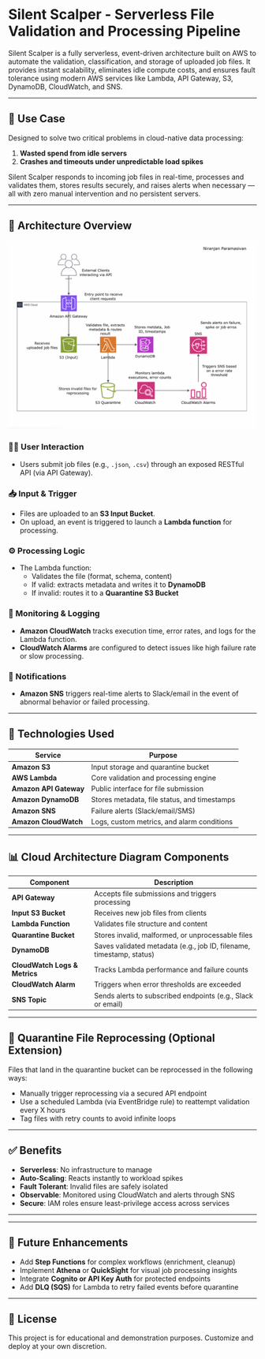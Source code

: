 # Silent Scalper - Serverless File Validation and Processing Pipeline

Silent Scalper is a fully serverless, event-driven architecture built on AWS to automate the validation, classification, and storage of uploaded job files. It provides instant scalability, eliminates idle compute costs, and ensures fault tolerance using modern AWS services like Lambda, API Gateway, S3, DynamoDB, CloudWatch, and SNS.

---

## 🚀 Use Case

Designed to solve two critical problems in cloud-native data processing:

1. **Wasted spend from idle servers**  
2. **Crashes and timeouts under unpredictable load spikes**

Silent Scalper responds to incoming job files in real-time, processes and validates them, stores results securely, and raises alerts when necessary — all with zero manual intervention and no persistent servers.

---

## 🧱 Architecture Overview

![Architecture Diagram](./SIlent_Scalper.png) <!-- replace with your diagram path -->

### 🧑‍💻 User Interaction
- Users submit job files (e.g., `.json`, `.csv`) through an exposed RESTful API (via API Gateway).

### 📥 Input & Trigger
- Files are uploaded to an **S3 Input Bucket**.
- On upload, an event is triggered to launch a **Lambda function** for processing.

### ⚙️ Processing Logic
- The Lambda function:
  - Validates the file (format, schema, content)
  - If valid: extracts metadata and writes it to **DynamoDB**
  - If invalid: routes it to a **Quarantine S3 Bucket**

### 🧾 Monitoring & Logging
- **Amazon CloudWatch** tracks execution time, error rates, and logs for the Lambda function.
- **CloudWatch Alarms** are configured to detect issues like high failure rate or slow processing.

### 📢 Notifications
- **Amazon SNS** triggers real-time alerts to Slack/email in the event of abnormal behavior or failed processing.

---

## 🧰 Technologies Used

| Service         | Purpose |
|-----------------|---------|
| **Amazon S3**         | Input storage and quarantine bucket |
| **AWS Lambda**        | Core validation and processing engine |
| **Amazon API Gateway**| Public interface for file submission |
| **Amazon DynamoDB**   | Stores metadata, file status, and timestamps |
| **Amazon SNS**        | Failure alerts (Slack/email/SMS) |
| **Amazon CloudWatch** | Logs, custom metrics, and alarm conditions |

---

## 📊 Cloud Architecture Diagram Components

| Component | Description |
|----------|-------------|
| **API Gateway** | Accepts file submissions and triggers processing |
| **Input S3 Bucket** | Receives new job files from clients |
| **Lambda Function** | Validates file structure and content |
| **Quarantine Bucket** | Stores invalid, malformed, or unprocessable files |
| **DynamoDB** | Saves validated metadata (e.g., job ID, filename, timestamp, status) |
| **CloudWatch Logs & Metrics** | Tracks Lambda performance and failure counts |
| **CloudWatch Alarm** | Triggers when error thresholds are exceeded |
| **SNS Topic** | Sends alerts to subscribed endpoints (e.g., Slack or email) |

---

## 🔁 Quarantine File Reprocessing (Optional Extension)

Files that land in the quarantine bucket can be reprocessed in the following ways:
- Manually trigger reprocessing via a secured API endpoint
- Use a scheduled Lambda (via EventBridge rule) to reattempt validation every X hours
- Tag files with retry counts to avoid infinite loops

---

## ✅ Benefits

- **Serverless**: No infrastructure to manage
- **Auto-Scaling**: Reacts instantly to workload spikes
- **Fault Tolerant**: Invalid files are safely isolated
- **Observable**: Monitored using CloudWatch and alerts through SNS
- **Secure**: IAM roles ensure least-privilege access across services

---

<!-- ## 📦 Folder Structure (if implemented)

```
.
├── assets/
│   └── silent-scalper-architecture.png
├── lambdas/
│   └── validateAndProcess.js
├── terraform/ or cdk/
│   └── (optional IaC setup)
├── README.md
```
-->

---

## 📌 Future Enhancements

- Add **Step Functions** for complex workflows (enrichment, cleanup)
- Implement **Athena** or **QuickSight** for visual job processing insights
- Integrate **Cognito or API Key Auth** for protected endpoints
- Add **DLQ (SQS)** for Lambda to retry failed events before quarantine

---

## 💬 License

This project is for educational and demonstration purposes. Customize and deploy at your own discretion.

